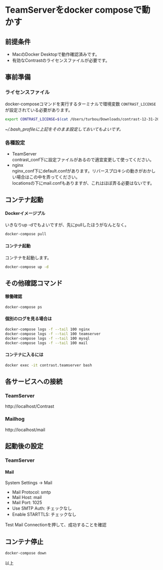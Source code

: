 # TeamServerをdocker composeで動かす

## 前提条件
- MacのDocker Desktopで動作確認済みです。
- 有効なContrastのライセンスファイルが必要です。

## 事前準備
### ライセンスファイル
docker-composeコマンドを実行するターミナルで環境変数 ```CONTRAST_LICENSE``` が設定されている必要があります。
```bash
export CONTRAST_LICENSE=$(cat /Users/turbou/Downloads/contrast-12-31-2023.lic)
```
*~/.bash_profileに上記をそのまま設定しておいてもよいです。*

### 各種設定
- TeamServer  
contrast_conf下に設定ファイルがあるので適宜変更して使ってください。
- nginx  
nginx_conf下にdefault.confがあります。リバースプロキシの動きがおかしい場合はこの中を弄ってください。  
locationsの下にmail.confもありますが、これはほぼ弄る必要はないです。

## コンテナ起動
#### Dockerイメージプル
いきなりup -dでもよいですが、先にpullしたほうがなんとなく。
```bash
docker-compose pull
```
#### コンテナ起動
コンテナを起動します。
```bash
docker-compose up -d
```
## その他確認コマンド
#### 稼働確認
```bash
docker-compose ps
```
#### 個別のログを見る場合は
```bash
docker-compose logs -f --tail 100 nginx
docker-compose logs -f --tail 100 teamserver
docker-compose logs -f --tail 100 mysql
docker-compose logs -f --tail 100 mail
```
#### コンテナに入るには
```bash
docker exec -it contrast.teamserver bash
```

## 各サービスへの接続
### TeamServer
http://localhost/Contrast
### Mailhog
http://localhost/mail

## 起動後の設定
### TeamServer
#### Mail
System Settings -> Mail
- Mail Protocol: smtp
- Mail Host: mail
- Mail Port: 1025
- Use SMTP Auth: チェックなし
- Enable STARTTLS: チェックなし

Test Mail Connectionを押して、成功することを確認

## コンテナ停止
```bash
docker-compose down
```

以上
